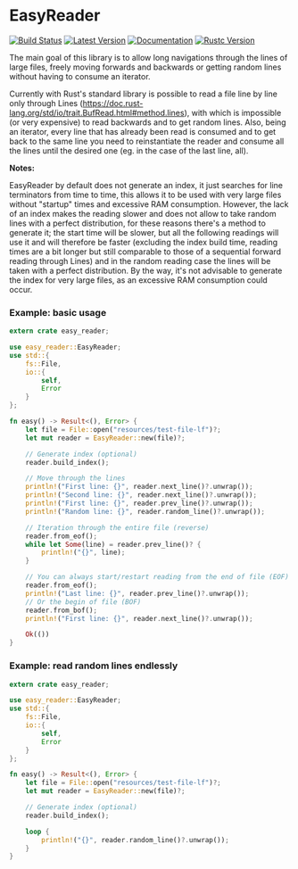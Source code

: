 # EasyReader

[![Build Status](https://travis-ci.org/ps1dr3x/easy_reader.svg?branch=master)](https://travis-ci.org/ps1dr3x/easy_reader)
[![Latest Version](https://img.shields.io/crates/v/easy_reader.svg)](https://crates.io/crates/easy_reader)
[![Documentation](https://docs.rs/easy_reader/badge.svg)](https://docs.rs/easy_reader)
[![Rustc Version](https://img.shields.io/badge/rustc-1.25+-green.svg)](https://blog.rust-lang.org/2018/03/29/Rust-1.25.html)

The main goal of this library is to allow long navigations through the lines of large files, freely moving forwards and backwards or getting random lines without having to consume an iterator.

Currently with Rust's standard library is possible to read a file line by line only through Lines (https://doc.rust-lang.org/std/io/trait.BufRead.html#method.lines), with which is impossible (or very expensive) to read backwards and to get random lines. Also, being an iterator, every line that has already been read is consumed and to get back to the same line you need to reinstantiate the reader and consume all the lines until the desired one (eg. in the case of the last line, all).

**Notes:**

EasyReader by default does not generate an index, it just searches for line terminators from time to time, this allows it to be used with very large files without "startup" times and excessive RAM consumption.
However, the lack of an index makes the reading slower and does not allow to take random lines with a perfect distribution, for these reasons there's a method to generate it; the start time will be slower, but all the following readings will use it and will therefore be faster (excluding the index build time, reading times are a bit longer but still comparable to those of a sequential forward reading through Lines) and in the random reading case the lines will be taken with a perfect distribution.
By the way, it's not advisable to generate the index for very large files, as an excessive RAM consumption could occur.

### Example: basic usage

```rust
extern crate easy_reader;

use easy_reader::EasyReader;
use std::{
    fs::File,
    io::{
        self,
        Error
    }
};

fn easy() -> Result<(), Error> {
    let file = File::open("resources/test-file-lf")?;
    let mut reader = EasyReader::new(file)?;

    // Generate index (optional)
    reader.build_index();

    // Move through the lines
    println!("First line: {}", reader.next_line()?.unwrap());
    println!("Second line: {}", reader.next_line()?.unwrap());
    println!("First line: {}", reader.prev_line()?.unwrap());
    println!("Random line: {}", reader.random_line()?.unwrap());

    // Iteration through the entire file (reverse)
    reader.from_eof();
    while let Some(line) = reader.prev_line()? {
        println!("{}", line);
    }

    // You can always start/restart reading from the end of file (EOF)
    reader.from_eof();
    println!("Last line: {}", reader.prev_line()?.unwrap());
    // Or the begin of file (BOF)
    reader.from_bof();
    println!("First line: {}", reader.next_line()?.unwrap());

    Ok(())
}
```

### Example: read random lines endlessly

```rust
extern crate easy_reader;

use easy_reader::EasyReader;
use std::{
    fs::File,
    io::{
        self,
        Error
    }
};

fn easy() -> Result<(), Error> {
    let file = File::open("resources/test-file-lf")?;
    let mut reader = EasyReader::new(file)?;

    // Generate index (optional)
    reader.build_index();

    loop {
        println!("{}", reader.random_line()?.unwrap());
    }
}
```
